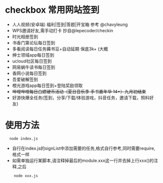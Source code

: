 # checkbox  常用网站签到
 - 人人视频(安卓端) 福利|签到|答题|开宝箱 参考 @chavyleung
 - WPS邀请好友,需手动打卡 抄自@lepecoder/checkin
 - 时光相册签到
 - 书香门第论坛每日签到
 - 多看阅读每日任务薅书豆+自动延期 保底3k+ (大概
 - 绅士领域app每日签到
 - ucloud社区每日签到
 - 网易蜗牛读书每日签到
 - 香网小说每日签到
 - 吾爱破解签到
 - 橙光游戏app每日签到+登陆奖励领取
 - ~~哔哩哔哩每日白嫖硬币活动（夏日音乐季 手书嘉年华 14+）九月初结束~~
 - 好游快爆全任务(签到，分享/下载/体验游戏，抖音任务，邀请下载，照料好友)

# 使用方法
 ```
   node index.js   
 ```

 -  自行在index.js的signList中添加需要的任务,格式自行参考,同时需要require,格式一样
-  如需单独运行某脚本,请注释掉最后的module.xxx这一行并去掉上行xxx()的注释,之后


```
    node xxx.js
```